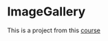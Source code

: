 # ImageGallery
This is a project from this [course](http://web.stanford.edu/class/cs193p/cgi-bin/drupal/)
